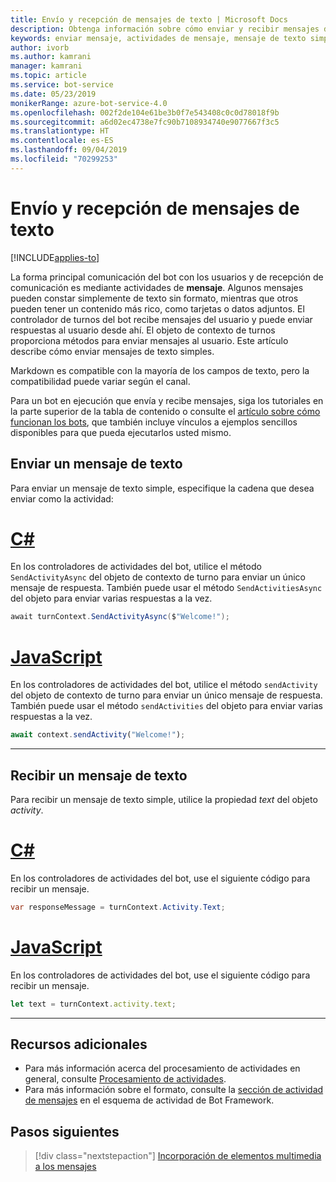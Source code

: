 ```yaml
---
title: Envío y recepción de mensajes de texto | Microsoft Docs
description: Obtenga información sobre cómo enviar y recibir mensajes de texto con Bot Framework SDK.
keywords: enviar mensaje, actividades de mensaje, mensaje de texto simple, mensaje, mensaje de texto, recibir mensaje
author: ivorb
ms.author: kamrani
manager: kamrani
ms.topic: article
ms.service: bot-service
ms.date: 05/23/2019
monikerRange: azure-bot-service-4.0
ms.openlocfilehash: 002f2de104e61be3b0f7e543408c0c0d78018f9b
ms.sourcegitcommit: a6d02ec4738e7fc90b7108934740e9077667f3c5
ms.translationtype: HT
ms.contentlocale: es-ES
ms.lasthandoff: 09/04/2019
ms.locfileid: "70299253"
---
```

# <a name="send-and-receive-text-message"></a>Envío y recepción de mensajes de texto

[!INCLUDE[applies-to](../includes/applies-to.md)]

La forma principal comunicación del bot con los usuarios y de recepción de comunicación es mediante actividades de **mensaje**. Algunos mensajes pueden constar simplemente de texto sin formato, mientras que otros pueden tener un contenido más rico, como tarjetas o datos adjuntos. El controlador de turnos del bot recibe mensajes del usuario y puede enviar respuestas al usuario desde ahí. El objeto de contexto de turnos proporciona métodos para enviar mensajes al usuario. Este artículo describe cómo enviar mensajes de texto simples.

Markdown es compatible con la mayoría de los campos de texto, pero la compatibilidad puede variar según el canal.

Para un bot en ejecución que envía y recibe mensajes, siga los tutoriales en la parte superior de la tabla de contenido o consulte el [artículo sobre cómo funcionan los bots](bot-builder-basics.md#bot-structure), que también incluye vínculos a ejemplos sencillos disponibles para que pueda ejecutarlos usted mismo.

## <a name="send-a-text-message"></a>Enviar un mensaje de texto

Para enviar un mensaje de texto simple, especifique la cadena que desea enviar como la actividad:

# <a name="ctabcsharp"></a>[C#](#tab/csharp)

En los controladores de actividades del bot, utilice el método `SendActivityAsync` del objeto de contexto de turno para enviar un único mensaje de respuesta. También puede usar el método `SendActivitiesAsync` del objeto para enviar varias respuestas a la vez.

```cs
await turnContext.SendActivityAsync($"Welcome!");
```

# <a name="javascripttabjavascript"></a>[JavaScript](#tab/javascript)

En los controladores de actividades del bot, utilice el método `sendActivity` del objeto de contexto de turno para enviar un único mensaje de respuesta. También puede usar el método `sendActivities` del objeto para enviar varias respuestas a la vez.

```javascript
await context.sendActivity("Welcome!");
```
---
## <a name="receive-a-text-message"></a>Recibir un mensaje de texto

Para recibir un mensaje de texto simple, utilice la propiedad *text* del objeto *activity*. 

# <a name="ctabcsharp"></a>[C#](#tab/csharp)

En los controladores de actividades del bot, use el siguiente código para recibir un mensaje. 

```cs
var responseMessage = turnContext.Activity.Text;
```

# <a name="javascripttabjavascript"></a>[JavaScript](#tab/javascript)

En los controladores de actividades del bot, use el siguiente código para recibir un mensaje.

```javascript
let text = turnContext.activity.text;
```

---

## <a name="additional-resources"></a>Recursos adicionales

- Para más información acerca del procesamiento de actividades en general, consulte [Procesamiento de actividades](~/v4sdk/bot-builder-basics.md#the-activity-processing-stack).
- Para más información sobre el formato, consulte la [sección de actividad de mensajes](https://aka.ms/botSpecs-activitySchema#message-activity) en el esquema de actividad de Bot Framework.

## <a name="next-steps"></a>Pasos siguientes

> [!div class="nextstepaction"]
> [Incorporación de elementos multimedia a los mensajes](./bot-builder-howto-add-media-attachments.md)
